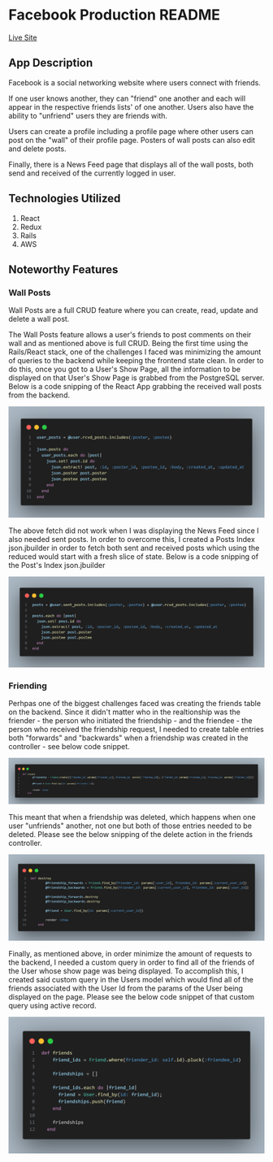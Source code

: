 <h1>Facebook Production README</h1>

[Live Site](https://facebook-app-bwzo.onrender.com)

<h2>App Description</h2>

<p>Facebook is a social networking website where users connect with friends.</p>

<p>If one user knows another, they can "friend" one another and each will appear in the respective friends lists' of one another.  Users also have the ability to "unfriend" users they are friends with.</p>

<p>Users can create a profile including a profile page where other users can post on the "wall" of their profile page.  Posters of wall posts can also edit and delete posts.</p>

<p>Finally, there is a News Feed page that displays all of the wall posts, both send and received of the currently logged in user.</p>

<h2>Technologies Utilized</h2>

1. React
2. Redux
3. Rails
4. AWS

<h2>Noteworthy Features</h2>

<h3>Wall Posts</h3>

<p>Wall Posts are a full CRUD feature where you can create, read, update and delete a wall post.</p>

<p>The Wall Posts feature allows a user's friends to post comments on their wall and as mentioned above is full CRUD.  Being the first time using the Rails/React stack, one of the challenges I faced was minimizing the amount of queries to the backend while keeping the frontend state clean.  In order to do this, once you got to a User's Show Page, all the information to be displayed on that User's Show Page is grabbed from the PostgreSQL server.  Below is a code snipping of the React App grabbing the received wall posts from the backend.</p>

![Alt text](frontend/src/assets/images/users_show.png)

<p>The above fetch did not work when I was displaying the News Feed since I also needed sent posts.  In order to overcome this, I created a Posts Index json.jbuilder in order to fetch both sent and received posts which using the reduced would start with a fresh slice of state.  Below is a code snipping of the Post's Index json.jbuilder</p>

![Alt text](frontend/src/assets/images/posts_index.png)

<h3>Friending</h3>

<p>Perhpas one of the biggest challenges faced was creating the friends table on the backend.  Since it didn't matter who in the realtionship was the friender - the person who initiated the friendship - and the friendee - the person who received the friendship request, I needed to create table entries both "forwards" and "backwards" when a friendship was created in the controller - see below code snippet.</p>

![Alt text](frontend/src/assets/images/friends_create.png)

<p>This meant that when a friendship was deleted, which happens when one user "unfriends" another, not one but both of those entries needed to be deleted.  Please see the below snipping of the delete action in the friends controller.</p>

![Alt text](frontend/src/assets/images/friends_delete.png)

<p>Finally, as mentioned above, in order minimize the amount of requests to the backend, I needed a custom query in order to find all of the friends of the User whose show page was being displayed.  To accomplish this, I created said custom query in the Users model which would find all of the friends associated with the User Id from the params of the User being displayed on the page.  Please see the below code snippet of that custom query using active record.</p>

![Alt text](frontend/src/assets/images/friends_assoc.png)

